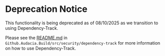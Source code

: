 # Deprecation Notice
This functionality is being deprecated as of 08/10/2025 as we transition to using Dependency-Track.

Please see the [README.md](../dependency-track/README.md) in `Github.Audacia.Build/src/security/dependency-track` for more information on how to use Dependency-Track.
